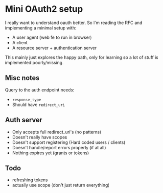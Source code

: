 # Mini OAuth2 setup

I really want to understand oauth better. So I'm reading the RFC and implementing a minimal setup with:

* A user agent (web fe to run in browser)
* A client
* A resource server + authentication server


This mainly just explores the happy path, only for learning so a lot of stuff is implemented poorly/missing.

## Misc notes

Query to the auth endpoint needs:
* `response_type`
* Should have `redirect_uri`


## Auth server

* Only accepts full redirect_uri's (no patterns)
* Doesn't really have scopes
* Doesn't support registering (Hard coded users / clients)
* Doesn't handle/report errors properly (if at all)
* Nothing expires yet (grants or tokens)


## Todo

* refreshing tokens
* actually use scope (don't just return everything)
